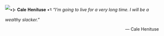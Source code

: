 ![•⊱ 𝐂𝐚𝐥𝐞 𝐇𝐞𝐧𝐢𝐭𝐮𝐬𝐞 •༢](https://github.com/user-attachments/assets/4ed27ff6-4dd8-404e-ac0b-882f532da452)
<em>“I’m going to live for a very long time. I will be a wealthy slacker.”</em>
<p align="right">— Cale Henituse</p>

<!--
**DevotedToCale/DevotedToCale** is a ✨ _special_ ✨ repository because its `README.md` (this file) appears on your GitHub profile.

Here are some ideas to get you started:

- 🔭 I’m currently working on ...
- 🌱 I’m currently learning ...
- 👯 I’m looking to collaborate on ...
- 🤔 I’m looking for help with ...
- 💬 Ask me about ...
- 📫 How to reach me: ...
- 😄 Pronouns: ...
- ⚡ Fun fact: ...
-->
